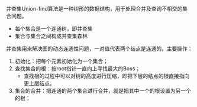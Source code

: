 并查集Union-find算法是一种树形的数据结构，用于处理合并及查询不相交的集合问题。
- 每个集合是一个连通树，即并查集
- 集合与集合之间构成并查集森林

并查集用来解决图的动态连通性问题，一对值代表两个结点是连通的。主要操作：
1. 初始化：把每个元素初始化为一个集合；
2. 查找集合的根：按root指针一直向上寻找最大的Boss；
    - 查找根的过程中可以对树的高度进行压缩，即把下层的结点的根直接指向更上层结点。
3. 集合的合并：把连通的两个集合进行合并，就是把其中一个的根设置为另一个的根；